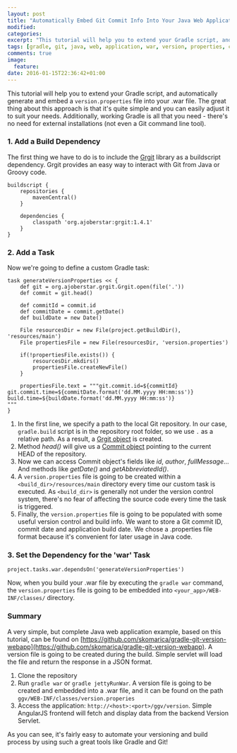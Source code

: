 ```yaml
---
layout: post
title: "Automatically Embed Git Commit Info Into Your Java Web Application by Using Gradle"
modified:
categories: 
excerpt: "This tutorial will help you to extend your Gradle script, and automatically generate and embed a version.properties file into your .war file."
tags: [gradle, git, java, web, application, war, version, properties, commit, id, revision]
comments: true
image:
  feature:
date: 2016-01-15T22:36:42+01:00
---
```


This tutorial will help you to extend your Gradle script, and automatically generate and embed a `version.properties` file into your .war file. The great thing about this approach is that it's quite simple and you can easily adjust it to suit your needs. Additionally, working Gradle is all that you need - there's no need for external installations (not even a Git command line tool).

### 1. Add a Build Dependency

The first thing we have to do is to include the [Grgit](https://github.com/ajoberstar/grgit) library as a buildscript dependency. Grgit provides an easy way to interact with Git from Java or Groovy code.

```
buildscript {
    repositories {
        mavenCentral()
    }

    dependencies {
        classpath 'org.ajoberstar:grgit:1.4.1'
    }
}
```

### 2. Add a Task

Now we're going to define a custom Gradle task:

```
task generateVersionProperties << {
    def git = org.ajoberstar.grgit.Grgit.open(file('.'))
    def commit = git.head()
    
    def commitId = commit.id
    def commitDate = commit.getDate()
    def buildDate = new Date()

    File resourcesDir = new File(project.getBuildDir(), 'resources/main')
    File propertiesFile = new File(resourcesDir, 'version.properties')

    if(!propertiesFile.exists()) {
        resourcesDir.mkdirs()
        propertiesFile.createNewFile()
    }
    
    propertiesFile.text = """git.commit.id=${commitId}
git.commit.time=${commitDate.format('dd.MM.yyyy HH:mm:ss')}
build.time=${buildDate.format('dd.MM.yyyy HH:mm:ss')}
"""
}
```

1. In the first line, we specify a path to the local Git repository. In our case, `gradle.build` script is in the repository root folder, so we use `.` as a relative path. As a result, a [Grgit object](https://github.com/ajoberstar/grgit/blob/master/src/main/groovy/org/ajoberstar/grgit/Grgit.groovy) is created.
2. Method _head()_ will give us a [Commit object](https://github.com/ajoberstar/grgit/blob/master/src/main/groovy/org/ajoberstar/grgit/Commit.groovy) pointing to the current HEAD of the repository.
3. Now we can access Commit object's fields like _id_, _author_, _fullMessage_... And methods like _getDate()_ and _getAbbreviatedId()_.
4. A `version.properties` file is going to be created within a `<build_dir>/resources/main` directory every time our custom task is executed. As `<build_dir>` is generally not under the version control system, there's no fear of affecting the source code every time the task is triggered.
5. Finally, the `version.properties` file is going to be populated with some useful version control and build info. We want to store a Git commit ID, commit date and application build date. We chose a .properties file format because it's convenient for later usage in Java code.

### 3. Set the Dependency for the 'war' Task

```
project.tasks.war.dependsOn('generateVersionProperties')
```
Now, when you build your .war file by executing the `gradle war` command, the `version.properties` file is going to be embedded into `<your_app>/WEB-INF/classes/` directory.

### Summary

A very simple, but complete Java web application example, based on this tutorial, can be found on [https://github.com/skomarica/gradle-git-version-webapp](https://github.com/skomarica/gradle-git-version-webapp). A version file is going to be created during the build. Simple servlet will load the file and return the response in a JSON format. 

1. Clone the repository
2. Run `gradle war` or `gradle jettyRunWar`. A version file is going to be created and embedded into a .war file, and it can be found on the path `ggv/WEB-INF/classes/version.properies`
3. Access the application: `http://<host>:<port>/ggv/version`. Simple AngularJS frontend will fetch and display data from the backend Version Servlet.

As you can see, it's fairly easy to automate your versioning and build process by using such a great tools like Gradle and Git!
